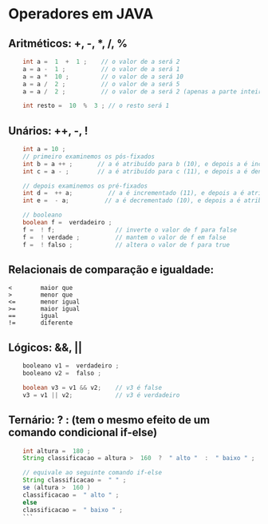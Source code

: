 # Operadores em JAVA

## Aritméticos: +, -, *, /, %
```java
    int a =  1  +  1 ;    // o valor de a será 2 
    a = a -  1 ;          // o valor de a será 1 
    a = a *  10 ;         // o valor de a será 10 
    a = a /  2 ;          // o valor de a será 5 
    a = a /  2 ;          // o valor de a será 2 (apenas a parte inteira, desprezando a parte decimal)

    int resto =  10  %  3 ; // o resto será 1
```
## Unários: ++, -, !
```java
    int a = 10 ;
    // primeiro examinemos os pós-fixados
    int b = a ++ ;       // a é atribuído para b (10), e depois a é incrementado (11) 
    int c = a - ;        // a é atribuído para c (11), e depois a é dencrementado (10)

    // depois examinemos os pré-fixados 
    int d =  ++ a;          // a é incrementado (11), e depois a é atribuído para d (11) 
    int e =  - a;          // a é decrementado (10), e depois a é atribuído para d (10)

    // booleano 
    boolean f =  verdadeiro ;
    f =  ! f;                 // inverte o valor de f para false 
    f =  ! verdade ;          // mantem o valor de f em false 
    f =  ! falso ;            // altera o valor de f para true
```
## Relacionais de comparação e igualdade:

    <        maior que  
    >        menor que
    <=       menor igual
    >=       maior igual
    ==       igual
    !=       diferente

## Lógicos: &&, ||
```java
    booleano v1 =  verdadeiro ;
    booleano v2 =  falso ;

    boolean v3 = v1 && v2;    // v3 é false 
    v3 = v1 || v2;            // v3 é verdadeiro
```
## Ternário: ? : (tem o mesmo efeito de um comando condicional if-else)
```java
    int altura =  180 ;
    String classificacao = altura >  160  ?  " alto "  :  " baixo " ;

    // equivale ao seguinte comando if-else 
    String classificacao =  " " ;
    se (altura >  160 )
    classificacao =  " alto " ;
    else 
    classificacao =  " baixo " ;
    ```